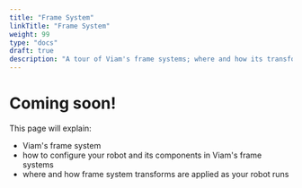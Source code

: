 ```yaml
---
title: "Frame System"
linkTitle: "Frame System"
weight: 99
type: "docs"
draft: true
description: "A tour of Viam's frame systems; where and how its transforms are applied."
---
```

# Coming soon!
This page will explain:

- Viam's frame system
- how to configure your robot and its components in Viam's frame systems
- where and how frame system transforms are applied as your robot runs
